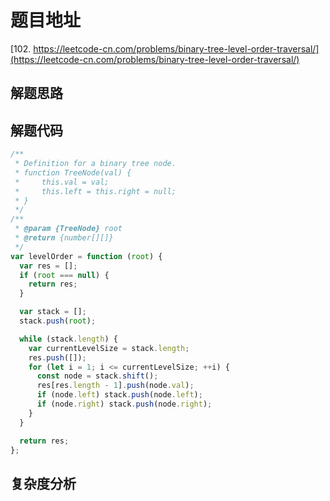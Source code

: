 # 题目地址

[102. https://leetcode-cn.com/problems/binary-tree-level-order-traversal/](https://leetcode-cn.com/problems/binary-tree-level-order-traversal/)

## 解题思路

## 解题代码

```js
/**
 * Definition for a binary tree node.
 * function TreeNode(val) {
 *     this.val = val;
 *     this.left = this.right = null;
 * }
 */
/**
 * @param {TreeNode} root
 * @return {number[][]}
 */
var levelOrder = function (root) {
  var res = [];
  if (root === null) {
    return res;
  }

  var stack = [];
  stack.push(root);

  while (stack.length) {
    var currentLevelSize = stack.length;
    res.push([]);
    for (let i = 1; i <= currentLevelSize; ++i) {
      const node = stack.shift();
      res[res.length - 1].push(node.val);
      if (node.left) stack.push(node.left);
      if (node.right) stack.push(node.right);
    }
  }

  return res;
};
```

## 复杂度分析
